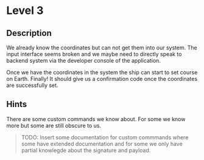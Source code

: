 # Level 3

## Description

We already know the coordinates but can not get them into our system.
The input interface seems broken and we maybe need to directly speak to
backend system via the developer console of the application.

Once we have the coordinates in the system the ship can start to set
course on Earth. Finally!
It should give us a confirmation code once the coordinates are successfully set.

## Hints

There are some custom commands we know about. For some we know more but some are still
obscure to us.

> TODO: Insert some documentation for custom commmands where some have extended documentation
and for some we only have partial knowlegde about the signature and payload.